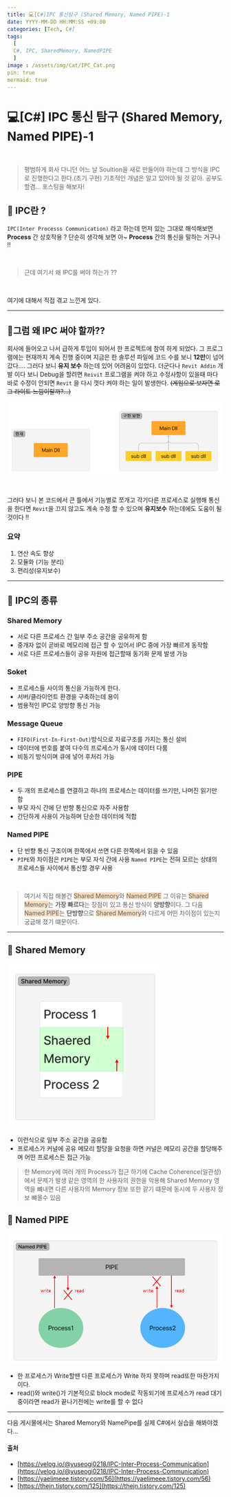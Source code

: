 ```yaml
---
title: 💻[C#]IPC 통신탐구 (Shared Memory, Named PIPE)-1
date: YYYY-MM-DD HH:MM:SS +09:00
categories: [Tech, C#]
tags:
  [
  C#, IPC, SharedMemory, NamedPIPE
  ]
image : /assets/img/Cat/IPC_Cat.png
pin: true
mermaid: true
---
```


# 💻[C#] IPC 통신 탐구 (Shared Memory, Named PIPE)-1
<br>

>평범하게 회사 다니던 어느 날 Soultion을 새로 만들어야 하는데 그 방식을 IPC로 진행한다고 한다.(초기 구현)
>기초적인 개념은 알고 있어야 될 것 같아. 공부도 할겸...   포스팅을 해보자!


## 📘 IPC란 ?

`IPC(Inter Processs Communication)`  라고 하는데 먼저 있는 그대로 해석해보면 **Process** 간 상호작용 ? 
단순히 생각해 보면 아~ **Process** 간의 통신을 말하는 거구나  !!

<br>

> 근데 여기서 왜 IPC를 써야 하는가 ??

<br>

여기에 대해서 직접 겪고 느낀게 있다.

---
## 🤔그럼 왜 IPC 써야 할까??

회사에 들어오고 나서 급하게 투입이 되어서 한 프로젝트에 참여 하게 되었다.  그 프로그램에는 현재까지 계속 진행 중이며 지금은 한 솔루션 파일에 코드 수를 보니 **12만**이 넘어갔다.... 그러다 보니 **유지 보수** 하는데 있어 어려움이 있었다. 더군다나 `Revit Addin` 개발 이다 보니 Debug을 할려면 `Reivit` 프로그램을 켜야 하고 수정사항이 있을때 마다 바로 수정이 안되면 `Revit` 을 다시 껏다 켜야 하는 일이 발생한다. ~~(게임으로 보자면 로그 라이트 느낌이랄까?...)~~

![Desktop View](/assets/img/DrawnResource/IPC_Dev1.png)



<br>

그러다 보니 본 코드에서 큰 틀에서 기능별로 쪼개고 각기다른 프로세스로 실행해 통신을 한다면 `Revit`을 끄지 않고도 계속 수정 할 수 있으며  **유지보수** 하는데에도  도움이 될것이다 !!

### 요약

1. 연산 속도 향상
2. 모듈화 (기능 분리)
3. 편리성(유지보수)

---
## 📖 IPC의 종류

### Shared Memory
* 서로 다른 프로세스 간 일부 주소 공간을 공유하게 함
* 중개자 없이 곧바로 메모리에 접근 할 수 있어서 IPC 중에 가장 빠르게 동작함
* 서로 다른 프로세스들이 공유 자원에 접근할때 동기화 문제 발생 가능

### Soket
*  프로세스들 사이의 통신을 가능하게 한다.
* 서버/클라이언트 환경을 구축하는데 용이
* 범용적인 IPC로 양방향 통신 가능

### Message Queue
* `FIFO(First-In-First-Out)`방식으로 자료구조를 가지는 통신 설비 
* 데이터에 번호를 붙여 다수의 프로세스가 동시에 데이터 다룸
* 비동기 방식이며 큐에 넣어 후처리 가능

### PIPE
* 두 개의 프로세스를 연결하고 하나의 프로세스는 데이터를 쓰기만, 나머진 읽기만 함
* 부모 자식 간에 단 반향 통신으로 자주 사용함
* 간단하게 사용이 가능하며 단순한 데이터에 적합

### Named PIPE
* 단 반향 통신 구조이며 한쪽에서 쓰면 다른 한쪽에서 읽을 수 있음
* `PIPE`와 차이점은 `PIPE`는 부모 자식 간에 사용 `Named PIPE`는 전혀 모르는 상태의 프로세스들 사이에서 통신할 경우 사용

<br>

>여기서 직접 해볼건 <span style='background-color: #F7DDBE'>Shared Memory</span>와  <span style='background-color: #F7DDBE'>Named PIPE</span> 그 이유는 <span style='background-color: #F7DDBE'>Shared Memory</span>는 **가장 빠르다**는 장점이 있고 통신 방식이 **양방향**이다. 그 다음 <span style='background-color: #F7DDBE'>Named PIPE</span>는 **단방향**으로 <span style='background-color: #F7DDBE'>Shared Memory</span>와 다르게  어떤 차이점이 있는지 궁금해 졌기 떄문이다.  

---

## 📑 Shared Memory

![Desktop View](/assets/img/DrawnResource/IPC_Dev2.png)


* 이런식으로 일부 주소 공간을 공유함
* 프로세스가 커널에 공유 메모리 할당을 요청을 하면 커널은 메모리 공간을 할당해주며 어떤 프로세스든 접근 가능

>  한 Memory에 여러 개의 Process가 접근 하기에 Cache Coherence(일관성)에서 문제가 발생
> 같은 영역의 한 사용자의 권한을 악용해 Shared Memory 영역을 뺴내면 다른 사용자의 Memory 정보 또한 같기 떄문에 동시에 두 사용자 정보 뺴올수 있음

## 📑 Named PIPE

![Desktop View](/assets/img/DrawnResource/IPC_Dev3.png)


* 한 프로세스가 Write할땐 다른 프로세스가 Write 하지 못하며 read또한 마찬가지이다.
* read()와 write()가 기본적으로 block mode로 작동되기에 프로세스가 read 대기중이라면 read가 끝나기전에는 write를 할 수 없다

---

다음 게시물에서는 Shared Memory와 NamePipe를 실제 C#에서 실습을 해봐야겠다...

#### 출처

* [https://velog.io/@yuseogi0218/IPC-Inter-Process-Communication](https://velog.io/@yuseogi0218/IPC-Inter-Process-Communication)
* [https://yaelimeee.tistory.com/56](https://yaelimeee.tistory.com/56)
* [https://thejn.tistory.com/125](https://thejn.tistory.com/125)